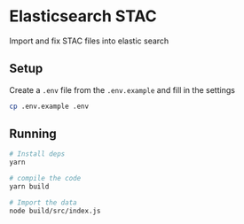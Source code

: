 # Elasticsearch STAC

Import and fix STAC files into elastic search


## Setup

Create a `.env` file from the `.env.example` and fill in the settings

```bash
cp .env.example .env
```

## Running

```bash
# Install deps
yarn

# compile the code
yarn build

# Import the data
node build/src/index.js
```